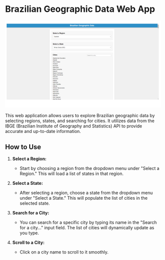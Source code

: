 # Brazilian Geographic Data Web App

![App Screenshot](/images/application.png)

This web application allows users to explore Brazilian geographic data by selecting regions, states, and searching for cities. It utilizes data from the IBGE (Brazilian Institute of Geography and Statistics) API to provide accurate and up-to-date information.

## How to Use

1. **Select a Region:**

   - Start by choosing a region from the dropdown menu under "Select a Region." This will load a list of states in that region.

2. **Select a State:**

   - After selecting a region, choose a state from the dropdown menu under "Select a State." This will populate the list of cities in the selected state.

3. **Search for a City:**

   - You can search for a specific city by typing its name in the "Search for a city..." input field. The list of cities will dynamically update as you type.

4. **Scroll to a City:**

   - Click on a city name to scroll to it smoothly.

